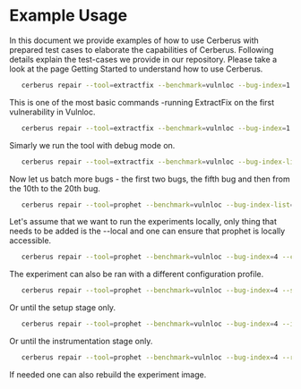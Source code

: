 # Example Usage

In this document we provide examples of how to use Cerberus with prepared test cases to elaborate the capabilities of Cerberus. Following details explain the test-cases we provide in our repository. Please take a look at the page Getting Started to understand how to use Cerberus.

```bash
   cerberus repair --tool=extractfix --benchmark=vulnloc --bug-index=1
```

This is one of the most basic commands -running ExtractFix on the first vulnerability in Vulnloc.

```bash
   cerberus repair --tool=extractfix --benchmark=vulnloc --bug-index=1 --debug
```

Simarly we run the tool with debug mode on.

```bash
   cerberus repair --tool=extractfix --benchmark=vulnloc --bug-index-list=1-2,5,10-20
```

Now let us batch more bugs - the first two bugs, the fifth bug and then from the 10th to the 20th bug.

```bash
   cerberus repair --tool=prophet --benchmark=vulnloc --bug-index-list=1-2,5,10-20 --local
```

Let's assume that we want to run the experiments locally, only thing that needs to be added is the --local and one can ensure that prophet is locally accessible.

```bash
   cerberus repair --tool=prophet --benchmark=vulnloc --bug-index=4 --conf=C4
```

The experiment can also be ran with a different configuration profile.

```bash
   cerberus repair --tool=prophet --benchmark=vulnloc --bug-index=4 --setup-only
```

Or until the setup stage only.

```bash
   cerberus repair --tool=prophet --benchmark=vulnloc --bug-index=4 --instrument-only
```

Or until the instrumentation stage only.

```bash
   cerberus repair --tool=prophet --benchmark=vulnloc --bug-index=4 --rebuild-exp
```

If needed one can also rebuild the experiment image.
